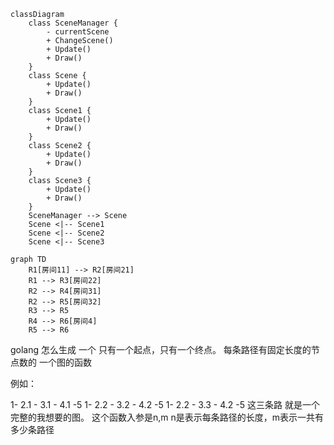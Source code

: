 ```mermaid
classDiagram
    class SceneManager {
        - currentScene
        + ChangeScene()
        + Update()
        + Draw()
    }
    class Scene {
        + Update()
        + Draw()
    }
    class Scene1 {
        + Update()
        + Draw()
    }
    class Scene2 {
        + Update()
        + Draw()
    }
    class Scene3 {
        + Update()
        + Draw()
    }
    SceneManager --> Scene
    Scene <|-- Scene1
    Scene <|-- Scene2
    Scene <|-- Scene3
```

```mermaid
graph TD
    R1[房间11] --> R2[房间21]
    R1 --> R3[房间22]
    R2 --> R4[房间31]
    R2 --> R5[房间32]
    R3 --> R5
    R4 --> R6[房间4]
    R5 --> R6

```

golang 
怎么生成 一个  只有一个起点，只有一个终点。  每条路径有固定长度的节点数的 一个图的函数

例如：


1-  2.1   -   3.1   -   4.1  -5
1-  2.2   -   3.2   -   4.2  -5
1-  2.2   -   3.3   -   4.2  -5
这三条路  就是一个完整的我想要的图。
这个函数入参是n,m  n是表示每条路径的长度，m表示一共有多少条路径